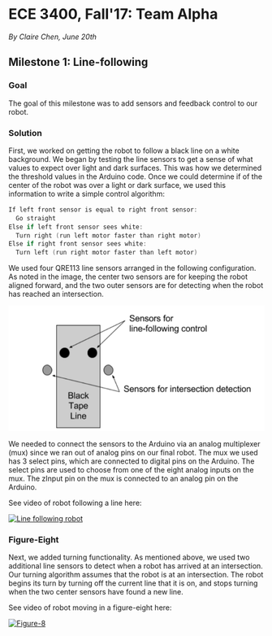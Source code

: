 # ECE 3400, Fall'17: Team Alpha

*By Claire Chen, June 20th*

## Milestone 1: Line-following

### Goal

The goal of this milestone was to add sensors and feedback control to our robot.

### Solution

First, we worked on getting the robot to follow a black line on a white background. We began by testing the line sensors to get a sense of what values to expect over light and dark surfaces. This was how we determined the threshold values in the Arduino code. Once we could determine if of the center of the robot was over a light or dark surface, we used this information to write a simple control algorithm: 
```C
If left front sensor is equal to right front sensor:
  Go straight
Else if left front sensor sees white:
  Turn right (run left motor faster than right motor)
Else if right front sensor sees white:
  Turn left (run right motor faster than left motor)
```

We used four QRE113 line sensors arranged in the following configuration. As noted in the image, the center two sensors are for keeping the robot aligned forward, and the two outer sensors are for detecting when the robot has reached an intersection. 

![Line sensor configuration](images/m1_linesensor.png)

We needed to connect the sensors to the Arduino via an analog multiplexer (mux) since we ran out of analog pins on our final robot. The mux we used has 3 select pins, which are connected to digital pins on the Arduino. The select pins are used to choose from one of the eight analog inputs on the mux. The zInput pin on the mux is connected to an analog pin on the Arduino.

See video of robot following a line here:

[![Line following robot](http://img.youtube.com/vi/TijvBkSl2sc/0.jpg)](http://www.youtube.com/watch?v=TijvBkSl2sc)

### Figure-Eight

Next, we added turning functionality. As mentioned above, we used two additional line sensors to detect when a robot has arrived at an intersection. Our turning algorithm assumes that the robot is at an intersection. The robot begins its turn by turning off the current line that it is on, and stops turning when the two center sensors have found a new line.

See video of robot moving in a figure-eight here:

[![Figure-8](http://img.youtube.com/vi/rAPimu52CVM/0.jpg)](http://www.youtube.com/watch?v=rAPimu52CVM)
